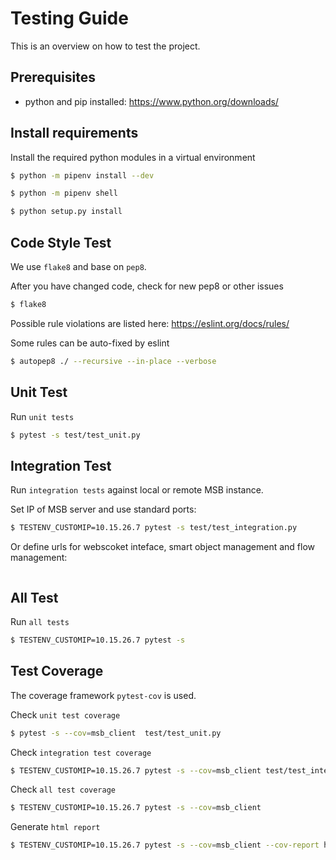 # Testing Guide

This is an overview on how to test the project.

## Prerequisites

- python and pip installed: https://www.python.org/downloads/

## Install requirements

Install the required python modules in a virtual environment

```sh
$ python -m pipenv install --dev
```

```sh
$ python -m pipenv shell
```

```sh
$ python setup.py install
```

## Code Style Test

We use `flake8` and base on `pep8`.

After you have changed code, check for new pep8 or other issues
```sh
$ flake8
```

Possible rule violations are listed here: https://eslint.org/docs/rules/

Some rules can be auto-fixed by eslint
```sh
$ autopep8 ./ --recursive --in-place --verbose
```

## Unit Test

Run `unit tests`

```sh
$ pytest -s test/test_unit.py
```

## Integration Test

Run `integration tests` against local or remote MSB instance.

Set IP of MSB server and use standard ports:
```sh
$ TESTENV_CUSTOMIP=10.15.26.7 pytest -s test/test_integration.py
```

Or define urls for webscoket inteface, smart object management and flow management:
```sh

```

## All Test

Run `all tests`

```sh
$ TESTENV_CUSTOMIP=10.15.26.7 pytest -s
```

## Test Coverage

The coverage framework `pytest-cov` is used.

Check `unit test coverage`

```sh
$ pytest -s --cov=msb_client  test/test_unit.py
```

Check `integration test coverage`

```sh
$ TESTENV_CUSTOMIP=10.15.26.7 pytest -s --cov=msb_client test/test_integration.py
```

Check `all test coverage`

```sh
$ TESTENV_CUSTOMIP=10.15.26.7 pytest -s --cov=msb_client
```

Generate `html report`
```sh
$ TESTENV_CUSTOMIP=10.15.26.7 pytest -s --cov=msb_client --cov-report html:./Output/coverage
```

